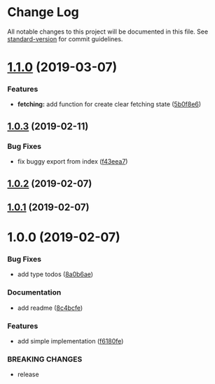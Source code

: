 # Change Log

All notable changes to this project will be documented in this file. See [standard-version](https://github.com/conventional-changelog/standard-version) for commit guidelines.

<a name="1.1.0"></a>
# [1.1.0](https://github.com/igorkamyshev/redux-clear/compare/v1.0.3...v1.1.0) (2019-03-07)


### Features

* **fetching:** add function for create clear fetching state ([5b0f8e6](https://github.com/igorkamyshev/redux-clear/commit/5b0f8e6))



<a name="1.0.3"></a>
## [1.0.3](https://github.com/igorkamyshev/redux-clear/compare/v1.0.2...v1.0.3) (2019-02-11)


### Bug Fixes

* fix buggy export from index ([f43eea7](https://github.com/igorkamyshev/redux-clear/commit/f43eea7))



<a name="1.0.2"></a>
## [1.0.2](https://github.com/igorkamyshev/redux-clear/compare/v1.0.1...v1.0.2) (2019-02-07)



<a name="1.0.1"></a>
## [1.0.1](https://github.com/igorkamyshev/redux-clear/compare/v1.0.0...v1.0.1) (2019-02-07)



<a name="1.0.0"></a>
# 1.0.0 (2019-02-07)


### Bug Fixes

* add type todos ([8a0b6ae](https://github.com/igorkamyshev/redux-clear/commit/8a0b6ae))


### Documentation

* add readme ([8c4bcfe](https://github.com/igorkamyshev/redux-clear/commit/8c4bcfe))


### Features

* add simple implementation ([f6180fe](https://github.com/igorkamyshev/redux-clear/commit/f6180fe))


### BREAKING CHANGES

* release

